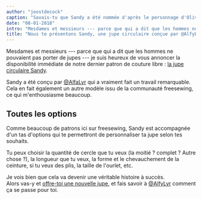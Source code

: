 ```yaml
---
author: "joostdecock"
caption: "Savais-tu que Sandy a été nommée d'après le personnage d'Olivia Newton-John dans le film Grease ?"
date: "08-01-2018"
intro: "Mesdames et messieurs --- parce que qui a dit que les hommes ne pouvaient pas porter de jupes --- je suis heureux de vous annoncer la disponibilité immédiate de notre dernier patron de freesewing : la jupe cercle Sandy ."
title: "Nous te présentons Sandy, une jupe circulaire conçue par @AlfyLyr."
---
```


Mesdames et messieurs --- parce que qui a dit que les hommes ne pouvaient pas porter de jupes --- je suis heureux de vous annoncer la disponibilité immédiate de notre dernier patron de couture libre : [la jupe circulaire Sandy](/patterns/sandy).

Sandy a été conçu par [@AlfaLyr](/users/alfalyr) qui a vraiment fait un travail remarquable. Cela en fait également un autre modèle issu de la communauté freesewing, ce qui m'enthousiasme beaucoup.

## Toutes les options

Comme beaucoup de patrons ici sur freesewing, Sandy est accompagnée d'un tas d'options qui te permettront de personnaliser ta jupe selon tes souhaits.

Tu peux choisir la quantité de cercle que tu veux (la moitié ? complet ? Autre chose ?), la longueur que tu veux, la forme et le chevauchement de la ceinture, si tu veux des plis, la taille de l'ourlet, etc.

Je vois bien que cela va devenir une véritable histoire à succès.  
Alors vas-y et [offre-toi une nouvelle jupe](/draft/sandy), et fais savoir à [@AlfyLyr](/users/alfalyr) comment ça se passe pour toi.

